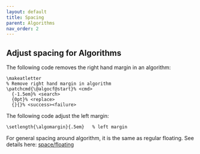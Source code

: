 ```yaml
---
layout: default
title: Spacing
parent: Algorithms
nav_order: 2
---
```


## **Adjust spacing for Algorithms**

The following code removes the right hand margin in an algorithm:

```
\makeatletter
% Remove right hand margin in algorithm
\patchcmd{\@algocf@start}% <cmd>
  {-1.5em}% <search>
  {0pt}% <replace>
  {}{}% <success><failure>
```

The following code adjust the left margin:

```
\setlength{\algomargin}{.5em}   % left margin
```

For general spacing around algorithm, it is the same as regular floating. See details here: [space/floating](/latex-tricks/docs/space/floating-equation.html)
